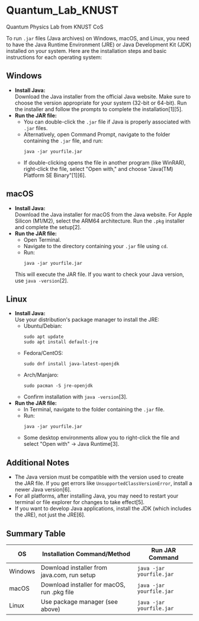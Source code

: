 # Quantum_Lab_KNUST
Quantum Physics Lab from KNUST CoS



To run `.jar` files (Java archives) on Windows, macOS, and Linux, you need to have the Java Runtime Environment (JRE) or Java Development Kit (JDK) installed on your system. Here are the installation steps and basic instructions for each operating system:

## Windows

- **Install Java:**  
  Download the Java installer from the official Java website. Make sure to choose the version appropriate for your system (32-bit or 64-bit). Run the installer and follow the prompts to complete the installation[1][5].
- **Run the JAR file:**  
  - You can double-click the `.jar` file if Java is properly associated with `.jar` files.
  - Alternatively, open Command Prompt, navigate to the folder containing the `.jar` file, and run:
    ```
    java -jar yourfile.jar
    ```
  - If double-clicking opens the file in another program (like WinRAR), right-click the file, select "Open with," and choose "Java(TM) Platform SE Binary"[1][6].

## macOS

- **Install Java:**  
  Download the Java installer for macOS from the Java website. For Apple Silicon (M1/M2), select the ARM64 architecture. Run the `.pkg` installer and complete the setup[2].
- **Run the JAR file:**  
  - Open Terminal.
  - Navigate to the directory containing your `.jar` file using `cd`.
  - Run:
    ```
    java -jar yourfile.jar
    ```
  This will execute the JAR file. If you want to check your Java version, use `java -version`[2].

## Linux

- **Install Java:**  
  Use your distribution's package manager to install the JRE:
  - Ubuntu/Debian:
    ```
    sudo apt update
    sudo apt install default-jre
    ```
  - Fedora/CentOS:
    ```
    sudo dnf install java-latest-openjdk
    ```
  - Arch/Manjaro:
    ```
    sudo pacman -S jre-openjdk
    ```
  - Confirm installation with `java -version`[3].
- **Run the JAR file:**  
  - In Terminal, navigate to the folder containing the `.jar` file.
  - Run:
    ```
    java -jar yourfile.jar
    ```
  - Some desktop environments allow you to right-click the file and select "Open with" → Java Runtime[3].

## Additional Notes

- The Java version must be compatible with the version used to create the JAR file. If you get errors like `UnsupportedClassVersionError`, install a newer Java version[6].
- For all platforms, after installing Java, you may need to restart your terminal or file explorer for changes to take effect[5].
- If you want to develop Java applications, install the JDK (which includes the JRE), not just the JRE[6].

## Summary Table

| OS      | Installation Command/Method                  | Run JAR Command               |
|---------|----------------------------------------------|-------------------------------|
| Windows | Download installer from java.com, run setup  | `java -jar yourfile.jar`      |
| macOS   | Download installer for macOS, run .pkg file  | `java -jar yourfile.jar`      |
| Linux   | Use package manager (see above)              | `java -jar yourfile.jar`      |

